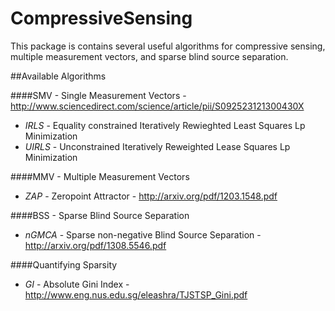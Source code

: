 # CompressiveSensing

This package is contains several useful algorithms for compressive sensing, multiple measurement vectors, and sparse blind source separation.

##Available Algorithms

####SMV - Single Measurement Vectors
		- http://www.sciencedirect.com/science/article/pii/S092523121300430X
- *IRLS* - Equality constrained Iteratively Rewieghted Least Squares Lp Minimization
- *UIRLS* - Unconstrained Iteratively Reweighted Lease Squares Lp Minimization

####MMV - Multiple Measurement Vectors
- *ZAP* - Zeropoint Attractor - http://arxiv.org/pdf/1203.1548.pdf

####BSS - Sparse Blind Source Separation
- *nGMCA* - Sparse non-negative Blind Source Separation - http://arxiv.org/pdf/1308.5546.pdf

####Quantifying Sparsity
- *GI* - Absolute Gini Index - http://www.eng.nus.edu.sg/eleashra/TJSTSP_Gini.pdf
